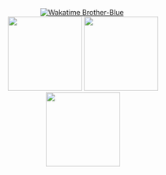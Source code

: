 <div align="center">
  <div>
    <a href="https://wakatime.com/@Brother_Blue"><img alt="Wakatime Brother-Blue" src="https://wakatime.com/badge/user/98da0f01-0887-45d4-8069-aa24bd4e73aa.svg?style=for-the-badge"></a>
    <img src="https://komarev.com/ghpvc/?username=brother-blue&style=for-the-badge&color=41B782" alt=""/>
  </div>
  <div>
    <img src="https://awesome-github-stats.azurewebsites.net/user-stats/brother-blue?cardType=level-alternate&theme=vue-dark" height="150" />
    <img src="https://github-readme-stats.vercel.app/api/top-langs/?username=brother-blue&layout=compact&theme=vue-dark"  height="150" />
  </div>
  <div>
    <img src="https://github-readme-streak-stats.herokuapp.com?user=brother-blue&theme=vue-dark&date_format=j%20M%5B%20Y%5D&border=DDDDDD" height="150"  />
  </div>
</div>
